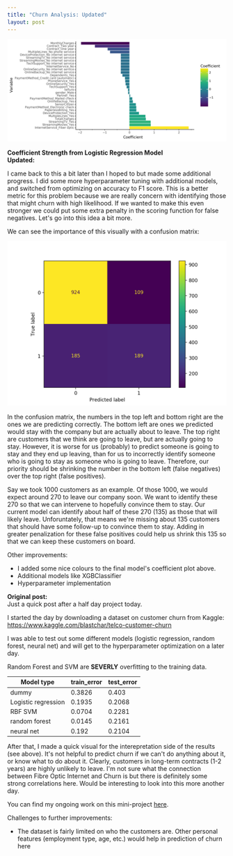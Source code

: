 ```yaml
---
title: "Churn Analysis: Updated"
layout: post
---
```


![](../images/log_regr_coefficients.png)

**Coefficient Strength from Logistic Regression Model**  
**Updated:**  

I came back to this a bit later than I hoped to but made some additional progress. I did some more hyperparameter tuning with additional models, and switched from optimizing on accuracy to F1 score. This is a better metric for this problem because we are really concern with identifying those that might churn with high likelihood. If we wanted to make this even stronger we could put some extra penalty in the scoring function for false negatives. Let's go into this idea a bit more. 

We can see the importance of this visually with a confusion matrix:

![Confusion matrix on validation data](../images/valid_confusion_matrix.png)

In the confusion matrix, the numbers in the top left and bottom right are the ones we are predicting correctly. The bottom left are ones we predicted would stay with the company but are actually about to leave. The top right are customers that we think are going to leave, but are actually going to stay. However, it is worse for us (probably) to predict someone is going to stay and they end up leaving, than for us to incorrectly identify someone who is going to stay as someone who is going to leave. Therefore, our priority should be shrinking the number in the bottom left (false negatives) over the top right (false positives). 

Say we took 1000 customers as an example. Of those 1000, we would expect around 270 to leave our company soon. We want to identify these 270 so that we can intervene to hopefully convince them to stay. Our current model can identify about half of these 270 (135) as those that will likely leave. Unforuntately, that means we're missing about 135 customers that should have some follow-up to convince them to stay. Adding in greater penalization for these false positives could help us shrink this 135 so that we can keep these customers on board.  


Other improvements:
- I added some nice colours to the final model's coefficient plot above. 
- Additional models like XGBClassifier
- Hyperparameter implementation

**Original post:**  
Just a quick post after a half day project today.  


I started the day by downloading a dataset on customer churn from Kaggle:
https://www.kaggle.com/blastchar/telco-customer-churn

  
I was able to test out some different models (logistic regression, random forest, neural net) and will get to the hyperparameter optimization on a later day. 
  
Random Forest and SVM are **SEVERLY** overfitting to the training data. 


| Model type          | train_error |   test_error |
|---------------------|-------------|--------------|
| dummy               | 0.3826      |   0.403      |
| Logistic regression | 0.1935      |   0.2068     |
| RBF SVM             | 0.0704      |   0.2281     |
| random forest       | 0.0145      |   0.2161     |
| neural net          | 0.192       |   0.2104     |


   
After that, I made a quick visual for the interepretation side of the results (see above). It's not helpful to predict churn if we can't do anything about it, or know what to do about it. Clearly, customers in long-term contracts (1-2 years) are highly unlikely to leave. I'm not sure what the connection between Fibre Optic Internet and Churn is but there is definitely some strong correlations here. Would be interesting to look into this more another day.

You can find my ongoing work on this mini-project  [here](https://github.com/timcashion/churn_analysis). 

Challenges to further improvements:
- The dataset is fairly limited on who the customers are. Other personal features (employment type, age, etc.) would help in prediction of churn here

